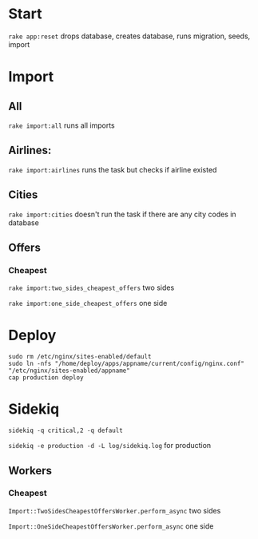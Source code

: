 # Start
`rake app:reset` drops database, creates database, runs migration, seeds, import

# Import
## All
`rake import:all` runs all imports
## Airlines: 
`rake import:airlines`
runs the task but checks if airline existed
## Cities
`rake import:cities`
doesn't run the task if there are any city codes in database
## Offers
### Cheapest
  `rake import:two_sides_cheapest_offers` two sides
  
  `rake import:one_side_cheapest_offers` one side

# Deploy

```
sudo rm /etc/nginx/sites-enabled/default
sudo ln -nfs "/home/deploy/apps/appname/current/config/nginx.conf" "/etc/nginx/sites-enabled/appname"
cap production deploy
```

# Sidekiq

`sidekiq -q critical,2 -q default`

`sidekiq -e production -d -L log/sidekiq.log` for production

## Workers
### Cheapest
`Import::TwoSidesCheapestOffersWorker.perform_async` two sides

`Import::OneSideCheapestOffersWorker.perform_async` one side
